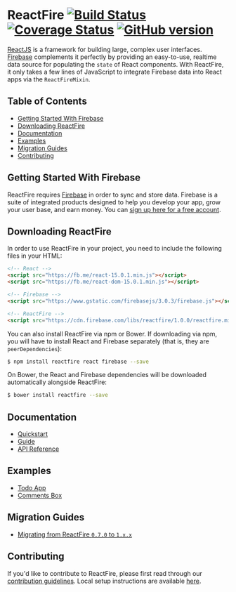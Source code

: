 # ReactFire [![Build Status](https://travis-ci.org/firebase/reactfire.svg?branch=master)](https://travis-ci.org/firebase/reactfire) [![Coverage Status](https://coveralls.io/repos/firebase/reactfire/badge.svg?branch=master&service=github)](https://coveralls.io/github/firebase/reactfire?branch=master) [![GitHub version](https://badge.fury.io/gh/firebase%2Freactfire.svg)](http://badge.fury.io/gh/firebase%2Freactfire)


[ReactJS](https://facebook.github.io/react/) is a framework for building large, complex user
interfaces. [Firebase](https://firebase.google.com/) complements it perfectly by providing an
easy-to-use, realtime data source for populating the `state` of React components. With ReactFire, it
only takes a few lines of JavaScript to integrate Firebase data into React apps via the
`ReactFireMixin`.


## Table of Contents

 * [Getting Started With Firebase](#getting-started-with-firebase)
 * [Downloading ReactFire](#downloading-reactfire)
 * [Documentation](#documentation)
 * [Examples](#examples)
 * [Migration Guides](#migration-guides)
 * [Contributing](#contributing)


## Getting Started With Firebase

ReactFire requires [Firebase](https://firebase.google.com/) in order to sync and store data.
Firebase is a suite of integrated products designed to help you develop your app, grow your user
base, and earn money. You can [sign up here for a free account](https://console.firebase.google.com/).


## Downloading ReactFire

In order to use ReactFire in your project, you need to include the following files in your HTML:

```html
<!-- React -->
<script src="https://fb.me/react-15.0.1.min.js"></script>
<script src="https://fb.me/react-dom-15.0.1.min.js"></script>

<!-- Firebase -->
<script src="https://www.gstatic.com/firebasejs/3.0.3/firebase.js"></script>

<!-- ReactFire -->
<script src="https://cdn.firebase.com/libs/reactfire/1.0.0/reactfire.min.js"></script>
```

You can also install ReactFire via npm or Bower. If downloading via npm, you will have to install
React and Firebase separately (that is, they are `peerDependencies`):

```bash
$ npm install reactfire react firebase --save
```

On Bower, the React and Firebase dependencies will be downloaded automatically alongside ReactFire:


```bash
$ bower install reactfire --save
```

## Documentation

* [Quickstart](docs/quickstart.md)
* [Guide](docs/guide.md)
* [API Reference](docs/reference.md)


## Examples

* [Todo App](examples/todoApp)
* [Comments Box](examples/commentsBox)


## Migration Guides

* [Migrating from ReactFire `0.7.0` to `1.x.x`](docs/migration/070-to-1XX.md)


## Contributing

If you'd like to contribute to ReactFire, please first read through our [contribution
guidelines](.github/CONTRIBUTING.md). Local setup instructions are available [here](.github/CONTRIBUTING.md#local-setup).
